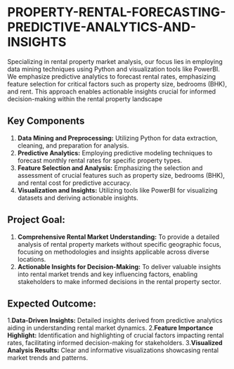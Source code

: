 # PROPERTY-RENTAL-FORECASTING-PREDICTIVE-ANALYTICS-AND-INSIGHTS
Specializing in rental property market analysis, our focus lies in employing data mining techniques using Python and visualization tools like PowerBI. We emphasize predictive analytics to forecast rental rates, emphasizing feature selection for critical factors such as property size, bedrooms (BHK), and rent. This approach enables actionable insights crucial for informed decision-making within the rental property landscape

## Key Components
1. **Data Mining and Preprocessing:** Utilizing Python for data extraction, cleaning, and preparation for analysis.
2. **Predictive Analytics:** Employing predictive modeling techniques to forecast monthly rental rates for specific property types.
3. **Feature Selection and Analysis:** Emphasizing the selection and assessment of crucial features such as property size, bedrooms (BHK), and rental cost for predictive accuracy.
4. **Visualization and Insights:** Utilizing tools like PowerBI for visualizing datasets and deriving actionable insights.

## Project Goal:
1. **Comprehensive Rental Market Understanding:** To provide a detailed analysis of rental property markets without specific geographic focus, focusing on methodologies and insights applicable across diverse locations.
3. **Actionable Insights for Decision-Making:** To deliver valuable insights into rental market trends and key influencing factors, enabling stakeholders to make informed decisions in the rental property sector.


## Expected Outcome:
1.**Data-Driven Insights:**
Detailed insights derived from predictive analytics aiding in understanding rental market dynamics.
2.**Feature Importance Highlight:**
Identification and highlighting of crucial factors impacting rental rates, facilitating informed decision-making for stakeholders.
3.**Visualized Analysis Results:**
Clear and informative visualizations showcasing rental market trends and patterns.
